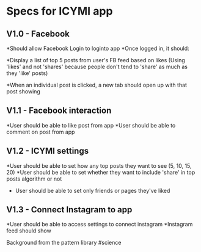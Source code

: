 # Specs for ICYMI app

## V1.0 - Facebook
*Should allow Facebook Login to loginto app
*Once logged in, it should:

*Display a list of top 5 posts from user's FB feed based on likes (Using 'likes' and not 'shares' because people don't tend to 'share' as much as they 'like' posts)

*When an individual post is clicked, a new tab should open up with that post showing

## V1.1 - Facebook interaction
*User should be able to like post from app
*User should be able to comment on post from app

## V1.2 - ICYMI settings
*User should be able to set how any top posts they want to see (5, 10, 15, 20)
*User should be able to set whether they want to include 'share' in top posts algorithm or not
* User should be able to set only friends or pages they've liked

## V1.3 - Connect Instagram to app
*User should be able to access settings to connect instagram
*Instagram feed should show 

Background from the pattern library #science